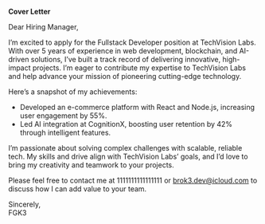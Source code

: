 **Cover Letter**

Dear Hiring Manager,  

I’m excited to apply for the Fullstack Developer position at TechVision Labs. With over 5 years of experience in web development, blockchain, and AI-driven solutions, I’ve built a track record of delivering innovative, high-impact projects. I’m eager to contribute my expertise to TechVision Labs and help advance your mission of pioneering cutting-edge technology.  

Here’s a snapshot of my achievements:  
- Developed an e-commerce platform with React and Node.js, increasing user engagement by 55%.  
- Led AI integration at CognitionX, boosting user retention by 42% through intelligent features.  

I’m passionate about solving complex challenges with scalable, reliable tech. My skills and drive align with TechVision Labs’ goals, and I’d love to bring my creativity and teamwork to your projects.  

Please feel free to contact me at 1111111111111111 or brok3.dev@icloud.com to discuss how I can add value to your team.  

Sincerely,  
FGK3  
